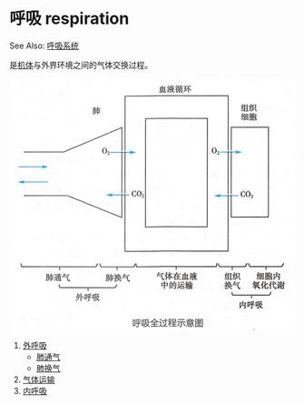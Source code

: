 # 呼吸 respiration

See Also: [呼吸系统](呼吸系统.md)

是[机体](机体.md)与外界环境之间的气体交换过程。

<img alt='呼吸全过程' src='呼吸全过程.png' align='middle' width="%100" height="%100">

1. [外呼吸](外呼吸.md)
    - [肺通气](肺通气.md)
    - [肺换气](肺换气.md)
2. [气体运输](气体运输.md)
3. [内呼吸](内呼吸.md)


